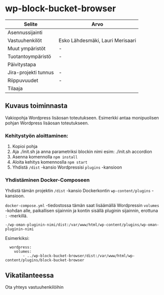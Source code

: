 # wp-block-bucket-browser

|Selite|Arvo|
|-|-|
|Asennussijainti|  |
|Vastuuhenkilöt| Esko Lähdesmäki, Lauri Merisaari |
|Muut ympäristöt| - |
|Tuotantoympäristö| - |
|Päivitystapa||
|Jira-projekti tunnus| - |
|Riippuvuudet| - |
|Tilaaja|  |

## Kuvaus toiminnasta

Vakiopohja Wordpress lisäosan toteutukseen.
Esimerkki antaa monipuolisen pohjan Wordpress lisäosan toteutukseen.

### **Kehitystyön aloittaminen:**

1. Kopioi pohja
2. Aja ./init.sh ja anna parametriksi blockin nimi esim: ./init.sh accordion
3. Asenna komennolla `npm install`
4. Aloita kehitys komennoslla `npm start`
5. Yhdistä `/dist` -kansio Wordpressisi `plugins` -kansioon

### **Yhdistäminen Docker-Composeen**

Yhdistä tämän projektin `/dist` -kansio Dockerkontin `wp-content/plugins` -kansioon.

`docker-compose.yml` -tiedostossa tämän saat lisäämällä Wordpressin `volumes` -kohdan alle, paikallisen sijainnin ja kontin sisällä pluginin sijainnin, erottuna `:` -merkillä.

`-/wp-oman-pluginin-nimi/dist:/var/www/html/wp-content/plugins/wp-oman-pluginin-nimi`

Esimerkiksi:

      wordpress:
        volumes:
            - ../wp-block-bucket-browser/dist:/var/www/html/wp-content/plugins/block-bucket-browser

## Vikatilanteessa

Ota yhteys vastuuhenkilöihin
